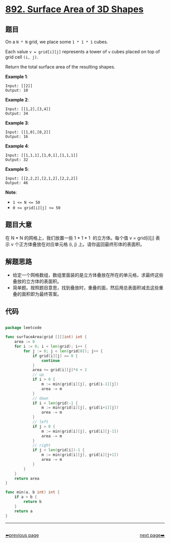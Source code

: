 # [892. Surface Area of 3D Shapes](https://leetcode.com/problems/surface-area-of-3d-shapes/)


## 题目

On a `N * N` grid, we place some `1 * 1 * 1` cubes.

Each value `v = grid[i][j]` represents a tower of `v` cubes placed on top of grid cell `(i, j)`.

Return the total surface area of the resulting shapes.

**Example 1**:

```
Input: [[2]]
Output: 10
```

**Example 2**:

```
Input: [[1,2],[3,4]]
Output: 34
```

**Example 3**:

```
Input: [[1,0],[0,2]]
Output: 16
```

**Example 4**:

```
Input: [[1,1,1],[1,0,1],[1,1,1]]
Output: 32
```

**Example 5**:

```
Input: [[2,2,2],[2,1,2],[2,2,2]]
Output: 46
```

**Note**:

- `1 <= N <= 50`
- `0 <= grid[i][j] <= 50`

## 题目大意

在 N * N 的网格上，我们放置一些 1 * 1 * 1  的立方体。每个值 v = grid[i][j] 表示 v 个正方体叠放在对应单元格 (i, j) 上。请你返回最终形体的表面积。


## 解题思路

- 给定一个网格数组，数组里面装的是立方体叠放在所在的单元格，求最终这些叠放的立方体的表面积。
- 简单题。按照题目意思，找到叠放时，重叠的面，然后用总表面积减去这些重叠的面积即为最终答案。

## 代码

```go

package leetcode

func surfaceArea(grid [][]int) int {
	area := 0
	for i := 0; i < len(grid); i++ {
		for j := 0; j < len(grid[0]); j++ {
			if grid[i][j] == 0 {
				continue
			}
			area += grid[i][j]*4 + 2
			// up
			if i > 0 {
				m := min(grid[i][j], grid[i-1][j])
				area -= m
			}
			// down
			if i < len(grid)-1 {
				m := min(grid[i][j], grid[i+1][j])
				area -= m
			}
			// left
			if j > 0 {
				m := min(grid[i][j], grid[i][j-1])
				area -= m
			}
			// right
			if j < len(grid[i])-1 {
				m := min(grid[i][j], grid[i][j+1])
				area -= m
			}
		}
	}
	return area
}

func min(a, b int) int {
	if a > b {
		return b
	}
	return a
}

```



----------------------------------------------
<div style="display: flex;justify-content: space-between;align-items: center;">
<p><a href="https://books.halfrost.com/leetcode/ChapterFour/0800~0899/0891.Sum-of-Subsequence-Widths/">⬅️previous page</a></p>
<p><a href="https://books.halfrost.com/leetcode/ChapterFour/0800~0899/0895.Maximum-Frequency-Stack/">next page➡️</a></p>
</div>

